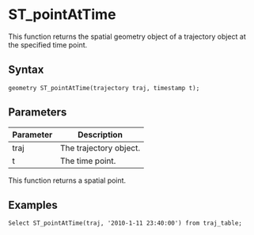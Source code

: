 # ST\_pointAtTime

This function returns the spatial geometry object of a trajectory object at the specified time point.

## Syntax

```
geometry ST_pointAtTime(trajectory traj, timestamp t);
```

## Parameters

|Parameter|Description|
|---------|-----------|
|traj|The trajectory object.|
|t|The time point.|

This function returns a spatial point.

## Examples

```
Select ST_pointAtTime(traj, '2010-1-11 23:40:00') from traj_table;
```

